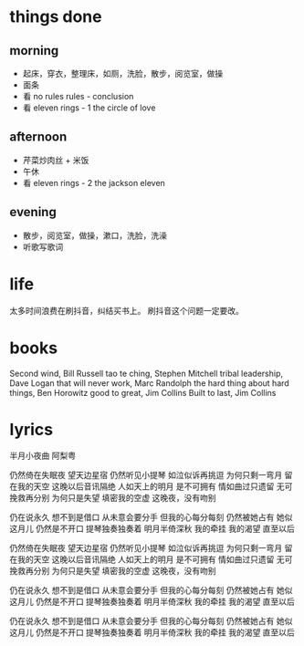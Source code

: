 # things done
## morning
* 起床，穿衣，整理床，如厕，洗脸，散步，阅览室，做操
* 面条
* 看 no rules rules - conclusion
* 看 eleven rings - 1 the circle of love

## afternoon
* 芹菜炒肉丝 + 米饭
* 午休
* 看 eleven rings - 2 the jackson eleven

## evening
* 散步，阅览室，做操，漱口，洗脸，洗澡
* 听歌写歌词

# life
太多时间浪费在刷抖音，纠结买书上。
刷抖音这个问题一定要改。

# books
Second wind, Bill Russell
tao te ching, Stephen Mitchell
tribal leadership, Dave Logan
that will never work, Marc Randolph
the hard thing about hard things, Ben Horowitz
good to great, Jim Collins
Built to last, Jim Collins

# lyrics
半月小夜曲
  阿梨粤

仍然倚在失眠夜
望天边星宿
仍然听见小提琴
如泣似诉再挑逗
为何只剩一弯月
留在我的天空
这晚以后音讯隔绝
人如天上的明月
是不可拥有
情如曲过只遗留
无可挽救再分别
为何只是失望
填密我的空虚
这晚夜，没有吻别

仍在说永久
想不到是借口
从未意会要分手
但我的心每分每刻
仍然被她占有
她似这月儿
仍然是不开口
提琴独奏独奏着
明月半倚深秋
我的牵挂
我的渴望
直至以后

仍然倚在失眠夜
望天边星宿
仍然听见小提琴
如泣似诉再挑逗
为何只剩一弯月
留在我的天空
这晚以后音讯隔绝
人如天上的明月
是不可拥有
情如曲过只遗留
无可挽救再分别
为何只是失望
填密我的空虚
这晚夜，没有吻别

仍在说永久
想不到是借口
从未意会要分手
但我的心每分每刻
仍然被她占有
她似这月儿
仍然是不开口
提琴独奏独奏着
明月半倚深秋
我的牵挂
我的渴望
直至以后

仍在说永久
想不到是借口
从未意会要分手
但我的心每分每刻
仍然被她占有
她似这月儿
仍然是不开口
提琴独奏独奏着
明月半倚深秋
我的牵挂
我的渴望
直至以后
